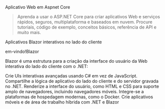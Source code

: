 Aplicativo Web em Aspnet Core

>Aprenda a usar o ASP.NET Core para criar aplicativos Web e serviços rápidos, seguros, multiplataforma e baseados em nuvem. Procure tutoriais, código de exemplo, conceitos básicos, referência de API e muito mais.

Aplicativos Blazor interativos no lado do cliente

em-vindo!Blazor

Blazor é uma estrutura para a criação da interface do usuário da Web interativa do lado do cliente com o .NET:

Crie UIs interativas avançadas usando C# em vez de JavaScript.
Compartilhe a lógica de aplicativo do lado do cliente e do servidor gravada no .NET.
Renderize a interface do usuário, como HTML e CSS para suporte amplo de navegadores, incluindo navegadores móveis.
Integre-se a plataformas de hospedagem modernas, como o Docker.
Crie aplicativos móveis e de área de trabalho híbrida com .NET e Blazor